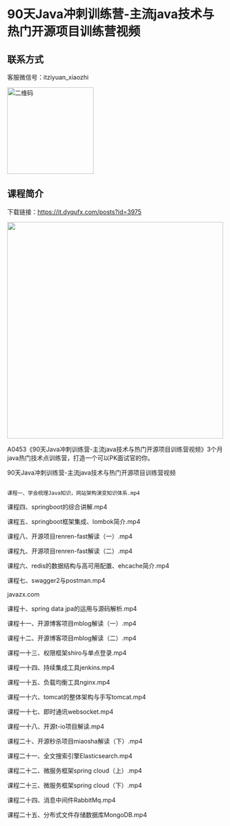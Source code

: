 # 90天Java冲刺训练营-主流java技术与热门开源项目训练营视频

## 联系方式

客服微信号：itziyuan_xiaozhi

<img src="https://ziyuanyun.oss-cn-guangzhou.aliyuncs.com/common/20240614073449/666b82192834a.jpg" width="200" height="200" alt="二维码">

## 课程简介

下载链接：https://it.dyqufx.com/posts?id=3975

<img src="https://ziyuanyun.oss-cn-guangzhou.aliyuncs.com/yun/20240515185534/664494a6da88c.jpg" width="500" alt="">

  A0453《90天Java冲刺训练营-主流java技术与热门开源项目训练营视频》3个月java热门技术点训练营，打造一个可以PK面试官的你。

 90天Java冲刺训练营-主流java技术与热门开源项目训练营视频



                                                                             课程一、学会梳理Java知识，网站架构演变知识体系.mp4

 课程四、springboot的综合讲解.mp4

 课程五、springboot框架集成、lombok简介.mp4

 课程八、开源项目renren-fast解读（一）.mp4

 课程九、开源项目renren-fast解读（二）.mp4

 课程六、redis的数据结构与高可用配置、ehcache简介.mp4

 课程七、swagger2与postman.mp4

 javazx.com

 课程十、spring data jpa的运用与源码解析.mp4

 课程十一、开源博客项目mblog解读（一）.mp4

 课程十二、开源博客项目mblog解读（二）.mp4

 课程一十三、权限框架shiro与单点登录.mp4

 课程一十四、持续集成工具jenkins.mp4

 课程一十五、负载均衡工具nginx.mp4

 课程一十六、tomcat的整体架构与手写tomcat.mp4

 课程一十七、即时通讯websocket.mp4

 课程一十八、开源t-io项目解读.mp4

 课程二十、开源秒杀项目miaosha解读（下）.mp4

 课程二十一、全文搜索引擎Elasticsearch.mp4

 课程二十二、微服务框架spring cloud（上）.mp4

 课程二十三、微服务框架spring cloud（下）.mp4

 课程二十四、消息中间件RabbitMq.mp4

 课程二十五、分布式文件存储数据库MongoDB.mp4

 

 

 

 

 

 

 

 

 

 

 

 

 

 

 

 

 

 

 

 

 

 

 

 

 

 

 

 

 

 

 

 

 

 

 

 

 

 

 

 

 

 

 

 

 

 

 

 

 

 

 

 

 

 

 

 

 

 

 

 

 

 

 

 

 

 

 

 

 

 

 

 

 

 

 

 

 

  